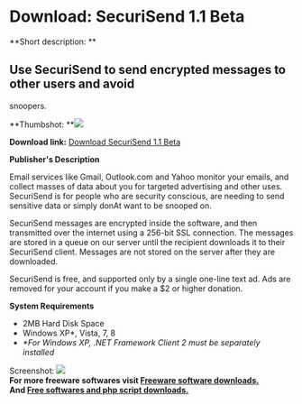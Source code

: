 # Download: SecuriSend 1.1 Beta

**Short description: **

## Use SecuriSend to send encrypted messages to other users and avoid
snoopers.

  
**Thumbshot: **![](http://www.freewarefiles.com/screenshot/securisend_md.jpg)   
  
**Download link:** [Download SecuriSend 1.1 Beta](http://freesoftwares.boysofts.com/SecuriSend_program_95941.html)  
  

**Publisher's Description**  
  

Email services like Gmail, Outlook.com and Yahoo monitor your emails, and
collect masses of data about you for targeted advertising and other uses.
SecuriSend is for people who are security conscious, are needing to send
sensitive data or simply donAt want to be snooped on.

SecuriSend messages are encrypted inside the software, and then transmitted
over the internet using a 256-bit SSL connection. The messages are stored in a
queue on our server until the recipient downloads it to their SecuriSend
client. Messages are not stored on the server after they are downloaded.

SecuriSend is free, and supported only by a single one-line text ad. Ads are
removed for your account if you make a $2 or higher donation.

**System Requirements**

  * 2MB Hard Disk Space
  * Windows XP*, Vista, 7, 8
  * _*For Windows XP, .NET Framework Client 2 must be separately installed_

  
  
Screenshot: ![](http://www.freewarefiles.com/screenshot/securisend.jpg)  
**For more freeware softwares visit [Freeware software downloads.](http://freesoftwares.boysofts.com/)**   
**And [Free softwares and php script downloads.](http://www.boysofts.com/)**

